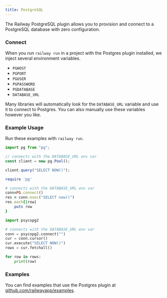 ```yaml
---
title: PostgreSQL
---
```


The Railway PostgreSQL plugin allows you to provision and connect to a
PostgreSQL database with zero configuration.

### Connect

When you run `railway run` in a project with the Postgres plugin installed, we inject several environment variables.

- `PGHOST`
- `PGPORT`
- `PGUSER`
- `PGPASSWORD`
- `PGDATABASE`
- `DATABASE_URL`

Many libraries will automatically look for the `DATABASE_URL` variable and use
it to connect to Postgres. You can also manually use these variables however you
like.

### Example Usage

Run these examples with `railway run`.

```js
import pg from "pg";

// connects with the DATABASE_URL env var
const client = new pg.Pool();

client.query("SELECT NOW()");
```

```ruby
require 'pg'

# connects with the DATABASE_URL env var
conn=PG.connect()
res = conn.exec("SELECT now()")
res.each{|row|
    puts row
}
```

```python
import psycopg2

# connects with the DATABASE_URL env var
conn = psycopg2.connect("")
cur = conn.cursor()
cur.execute("SELECT NOW()")
rows = cur.fetchall()

for row in rows:
    print(row)
```

### Examples

You can find examples that use the Postgres plugin at
[github.com/railwayapp/examples](https://github.com/railwayapp/examples).
